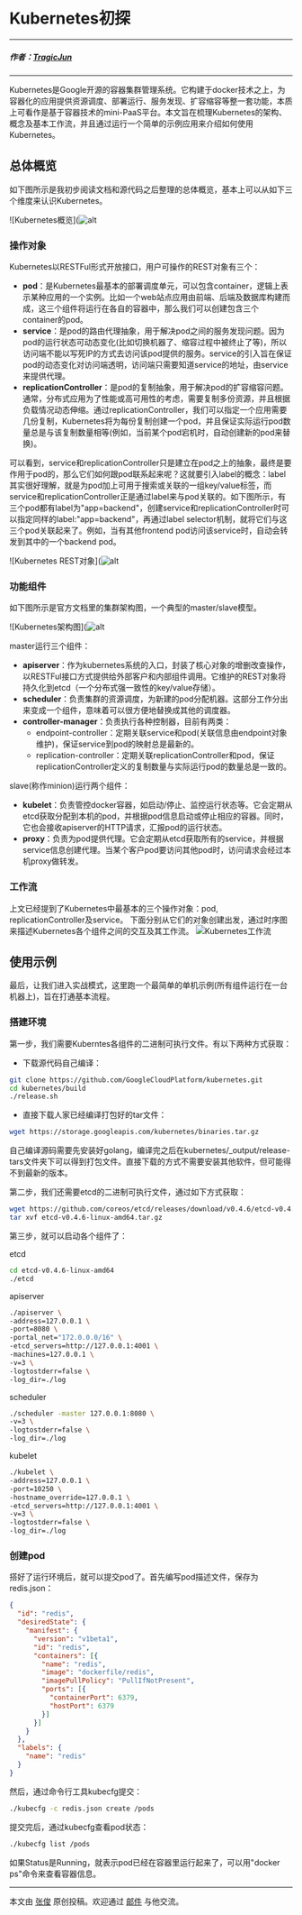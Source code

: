 # Kubernetes初探

---

##### 作者：[TragicJun](http://blog.csdn.net/zhangjun2915)

--- 

Kubernetes是Google开源的容器集群管理系统。它构建于docker技术之上，为容器化的应用提供资源调度、部署运行、服务发现、扩容缩容等整一套功能，本质上可看作是基于容器技术的mini-PaaS平台。本文旨在梳理Kubernetes的架构、概念及基本工作流，并且通过运行一个简单的示例应用来介绍如何使用Kubernetes。

## 总体概览

如下图所示是我初步阅读文档和源代码之后整理的总体概览，基本上可以从如下三个维度来认识Kubernetes。

![Kubernetes概览](![alt](http://resource.docker.cn/kubernetes-zhangjun.png)

### 操作对象

Kubernetes以RESTFul形式开放接口，用户可操作的REST对象有三个：

- **pod**：是Kubernetes最基本的部署调度单元，可以包含container，逻辑上表示某种应用的一个实例。比如一个web站点应用由前端、后端及数据库构建而成，这三个组件将运行在各自的容器中，那么我们可以创建包含三个container的pod。
- **service**：是pod的路由代理抽象，用于解决pod之间的服务发现问题。因为pod的运行状态可动态变化(比如切换机器了、缩容过程中被终止了等)，所以访问端不能以写死IP的方式去访问该pod提供的服务。service的引入旨在保证pod的动态变化对访问端透明，访问端只需要知道service的地址，由service来提供代理。
- **replicationController**：是pod的复制抽象，用于解决pod的扩容缩容问题。通常，分布式应用为了性能或高可用性的考虑，需要复制多份资源，并且根据负载情况动态伸缩。通过replicationController，我们可以指定一个应用需要几份复制，Kubernetes将为每份复制创建一个pod，并且保证实际运行pod数量总是与该复制数量相等(例如，当前某个pod宕机时，自动创建新的pod来替换)。

可以看到，service和replicationController只是建立在pod之上的抽象，最终是要作用于pod的，那么它们如何跟pod联系起来呢？这就要引入label的概念：label其实很好理解，就是为pod加上可用于搜索或关联的一组key/value标签，而service和replicationController正是通过label来与pod关联的。如下图所示，有三个pod都有label为"app=backend"，创建service和replicationController时可以指定同样的label:"app=backend"，再通过label selector机制，就将它们与这三个pod关联起来了。例如，当有其他frontend pod访问该service时，自动会转发到其中的一个backend pod。

![Kubernetes REST对象](![alt](http://resource.docker.cn/rest-objects.png)

### 功能组件

如下图所示是官方文档里的集群架构图，一个典型的master/slave模型。

![Kubernetes架构图](![alt](http://resource.docker.cn/architecture.png)

master运行三个组件：

- **apiserver**：作为kubernetes系统的入口，封装了核心对象的增删改查操作，以RESTFul接口方式提供给外部客户和内部组件调用。它维护的REST对象将持久化到etcd（一个分布式强一致性的key/value存储）。
- **scheduler**：负责集群的资源调度，为新建的pod分配机器。这部分工作分出来变成一个组件，意味着可以很方便地替换成其他的调度器。
- **controller-manager**：负责执行各种控制器，目前有两类：
    - endpoint-controller：定期关联service和pod(关联信息由endpoint对象维护)，保证service到pod的映射总是最新的。
    - replication-controller：定期关联replicationController和pod，保证replicationController定义的复制数量与实际运行pod的数量总是一致的。
    
slave(称作minion)运行两个组件：

- **kubelet**：负责管控docker容器，如启动/停止、监控运行状态等。它会定期从etcd获取分配到本机的pod，并根据pod信息启动或停止相应的容器。同时，它也会接收apiserver的HTTP请求，汇报pod的运行状态。
- **proxy**：负责为pod提供代理。它会定期从etcd获取所有的service，并根据service信息创建代理。当某个客户pod要访问其他pod时，访问请求会经过本机proxy做转发。

### 工作流

上文已经提到了Kubernetes中最基本的三个操作对象：pod, replicationController及service。 下面分别从它们的对象创建出发，通过时序图 来描述Kubernetes各个组件之间的交互及其工作流。
![Kubernetes工作流](https://github.com/tragicjun/tragicjun.github.com/blob/master/images/kubernetesWorkflow.png)

## 使用示例

最后，让我们进入实战模式，这里跑一个最简单的单机示例(所有组件运行在一台机器上)，旨在打通基本流程。

### 搭建环境

第一步，我们需要Kuberntes各组件的二进制可执行文件。有以下两种方式获取：
- 下载源代码自己编译：

```bash
git clone https://github.com/GoogleCloudPlatform/kubernetes.git  
cd kubernetes/build  
./release.sh  
```

- 直接下载人家已经编译打包好的tar文件：

```bash
wget https://storage.googleapis.com/kubernetes/binaries.tar.gz  
```

自己编译源码需要先安装好golang，编译完之后在kubernetes/_output/release-tars文件夹下可以得到打包文件。直接下载的方式不需要安装其他软件，但可能得不到最新的版本。

第二步，我们还需要etcd的二进制可执行文件，通过如下方式获取：

```bash
wget https://github.com/coreos/etcd/releases/download/v0.4.6/etcd-v0.4.6-linux-amd64.tar.gz  
tar xvf etcd-v0.4.6-linux-amd64.tar.gz  
```

第三步，就可以启动各个组件了：

etcd

```bash
cd etcd-v0.4.6-linux-amd64  
./etcd  
```

apiserver

```bash
./apiserver \  
-address=127.0.0.1 \  
-port=8080 \  
-portal_net="172.0.0.0/16" \  
-etcd_servers=http://127.0.0.1:4001 \  
-machines=127.0.0.1 \  
-v=3 \  
-logtostderr=false \  
-log_dir=./log 
```

scheduler

```bash
./scheduler -master 127.0.0.1:8080 \  
-v=3 \  
-logtostderr=false \  
-log_dir=./log  
```

kubelet

```bash
./kubelet \  
-address=127.0.0.1 \  
-port=10250 \  
-hostname_override=127.0.0.1 \  
-etcd_servers=http://127.0.0.1:4001 \  
-v=3 \  
-logtostderr=false \  
-log_dir=./log  
```

### 创建pod

搭好了运行环境后，就可以提交pod了。首先编写pod描述文件，保存为redis.json：

```json
{  
  "id": "redis",  
  "desiredState": {  
    "manifest": {  
      "version": "v1beta1",  
      "id": "redis",  
      "containers": [{  
        "name": "redis",  
        "image": "dockerfile/redis",  
        "imagePullPolicy": "PullIfNotPresent",  
        "ports": [{  
          "containerPort": 6379,  
          "hostPort": 6379  
        }]  
      }]  
    }  
  },  
  "labels": {  
    "name": "redis"  
  }  
}  
```

然后，通过命令行工具kubecfg提交：

```bash
./kubecfg -c redis.json create /pods  
```

提交完后，通过kubecfg查看pod状态：

```bash
./kubecfg list /pods  
```

如果Status是Running，就表示pod已经在容器里运行起来了，可以用"docker ps"命令来查看容器信息。

---

本文由 [张俊](http://blog.csdn.net/zhangjun2915) 原创投稿。欢迎通过 [邮件](mailto:zhangjun2915@163.com) 与他交流。
